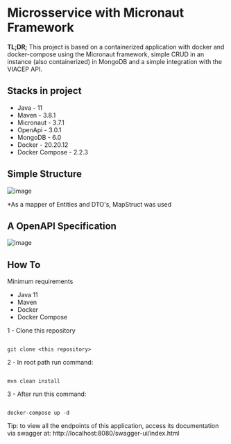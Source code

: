 # Microsservice with Micronaut Framework

**TL;DR;** This project is based on a containerized application with docker and docker-compose using the Micronaut framework, simple CRUD in an instance (also containerized) in MongoDB and a simple integration with the VIACEP API.

## Stacks in project
* Java - 11
* Maven - 3.8.1
* Micronaut - 3.7.1
* OpenApi - 3.0.1
* MongoDB - 6.0
* Docker - 20.20.12
* Docker Compose - 2.2.3


## Simple Structure
![image](https://user-images.githubusercontent.com/48265863/194179228-b0797f58-1fec-4196-b0b5-c6c59fe89706.png)

*As a mapper of Entities and DTO's, MapStruct was used

## A OpenAPI Specification

![image](https://user-images.githubusercontent.com/48265863/194180214-64d49764-96f3-45ed-b57d-23c0103a0363.png)

## How To

Minimum requirements
* Java 11
* Maven
* Docker
* Docker Compose

1 - Clone this repository
```

git clone <this repository>

```
2 - In root path run command:
```

mvn clean install

```
3 - After run this command:
```

docker-compose up -d

```

Tip: to view all the endpoints of this application, access its documentation via swagger at: http://localhost:8080/swagger-ui/index.html
